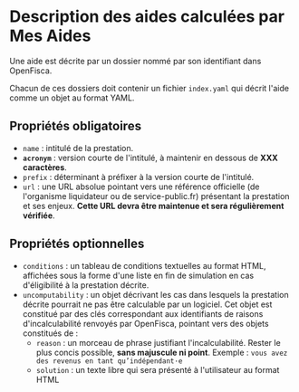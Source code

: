 # Description des aides calculées par Mes Aides

Une aide est décrite par un dossier nommé par son identifiant dans OpenFisca.

Chacun de ces dossiers doit contenir un fichier `index.yaml` qui décrit l'aide comme un objet au format YAML.


## Propriétés obligatoires

- `name` : intitulé de la prestation.
- **`acronym`** : version courte de l'intitulé, à maintenir en dessous de **XXX caractères**.
- `prefix` : déterminant à préfixer à la version courte de l'intitulé.
- `url` : une URL absolue pointant vers une référence officielle (de l'organisme liquidateur ou de service-public.fr) présentant la prestation et ses enjeux. **Cette URL devra être maintenue et sera régulièrement vérifiée**.


## Propriétés optionnelles

- `conditions` : un tableau de conditions textuelles au format HTML, affichées sous la forme d'une liste en fin de simulation en cas d'éligibilité à la prestation décrite.
- `uncomputability` : un objet décrivant les cas dans lesquels la prestation décrite pourrait ne pas être calculable par un logiciel. Cet objet est constitué par des clés correspondant aux identifiants de raisons d'incalculabilité renvoyés par OpenFisca, pointant vers des objets constitués de :
  - `reason` : un morceau de phrase justifiant l'incalculabilité. Rester le plus concis possible, **sans majuscule ni point**. Exemple : `vous avez des revenus en tant qu’indépendant·e`
  - `solution` : un texte libre qui sera présenté à l'utilisateur au format HTML
